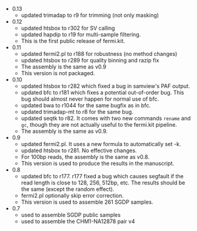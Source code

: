 * 0.13
  - updated trimadap to r9 for trimming (not only masking)
* 0.12
  - updated htsbox to r302 for SV calling
  - updated hapdip to r19 for multi-sample filtering.
  - This is the first public release of fermi.kit.
* 0.11
  - updated fermi2.pl to r188 for robustness (no method changes)
  - updated htsbox to r289 for quality binning and razip fix
  - The assembly is the same as v0.9
  - This version is not packaged.
* 0.10
  - updated htsbox to r282 which fixed a bug in samview's PAF output.
  - updated bfc to r181 which fixes a potential out-of-order bug. This bug
    should almost never happen for normal use of bfc.
  - updated bwa to r1044 for the same bugfix as in bfc.
  - updated trimadap-mt to r8 for the same bug.
  - updated seqtk to r82. It comes with two new commands `rename` and `gc`,
    though they are not actually useful to the fermi.kit pipeline.
  - The assembly is the same as v0.9.
* 0.9
  - updated fermi2.pl. It uses a new formula to automatically set -k.
  - updated htsbox to r281. No effective changes.
  - For 100bp reads, the assembly is the same as v0.8.
  - This version is used to produce the results in the manuscript.
* 0.8
  - updated bfc to r177. r177 fixed a bug which causes segfault if the read
    length is close to 128, 256, 512bp, etc. The results should be the same
    (except the random effect).
  - fermi2.pl optionally skip error correction.
  - This version is used to assemble 261 SGDP samples.
* 0.7
  - used to assemble SGDP public samples
  - used to assemble the CHM1-NA12878 pair v4
